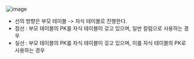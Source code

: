 ![image](https://github.com/HyemIin/TIL/assets/114489245/74e14cfd-6a28-4518-9279-33a3a22302a5)

- 선의 방향은 부모 테이블 -> 자식 테이블로 진행한다.
- 점선 : 부모 테이블의 PK를 자식 테이블이 갖고 있으며, 일반 칼럼으로 사용하는 경우
- 실선 : 부모 테이블의 PK를 자식 테이블이 갖고 있으며, 이를 자식 테이블의 PK로 사용하는 경우

